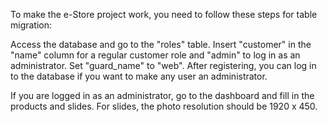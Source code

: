 To make the e-Store project work, you need to follow these steps for table migration:

Access the database and go to the "roles" table. Insert "customer" in the "name" column for a regular customer role and "admin" to log in as an administrator. Set "guard_name" to "web".
After registering, you can log in to the database if you want to make any user an administrator.

If you are logged in as an administrator, go to the dashboard and fill in the products and slides. For slides, the photo resolution should be 1920 x 450.
